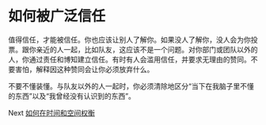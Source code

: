 # 如何被广泛信任
[//]: # (Version:1.0.0)
值得信任，才能被信任。你也应该让别人了解你。如果没人了解你，没人会为你投票。跟你亲近的人一起，比如队友，这应该不是一个问题。对你部门或团队以外的人，你通过责任和博知建立信任。有时有人会滥用信任，并要求无理由的赞同。不要害怕，解释因这种赞同会让你必须放弃什么。

不要不懂装懂。与队友以外的人一起时，你必须清除地区分“当下在我脑子里不懂的东西”以及“我曾经没有认识到的东西”。

Next [如何在时间和空间权衡](03-How%20to%20Tradeoff%20Time%20vs%20Space.md)
